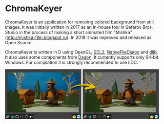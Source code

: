 ChromaKeyer
===========
ChromaKeyer is an application for removing colored background from still images. It was initially written in 2017 as an in-house tool in Gafarov Bros. Studio in the process of making a short animated film "Mishka" (http://mishka-film.blogspot.ru). In 2018 it was improved and released as Open Source.

ChromaKeyer is written in D using OpenGL, [SDL2](https://www.libsdl.org), [NativeFileDialog](https://github.com/mlabbe/nativefiledialog) and [dlib](https://github.com/gecko0307/dlib). It also uses some components from [Dagon](https://github.com/gecko0307/dagon).
It currently supports only 64-bit Windows. For compilation it is strongly recommended to use LDC.

![Screenshot](/screenshots/ck-1.0.jpg)
